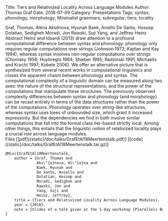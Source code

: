 Title: Tiers and Relativized Locality Across Language Modules
Author: Thomas Graf
Date: 2018-07-09
Category: Presentations
Tags: syntax; phonology; morphology; Minimalist grammars; subregular; tiers; locality

<div markdown class="authors">
Graf, Thomas, Alëna Aksënova, Hyunah Baek, Aniello De Santo, Hossep Dolatian, Sedigheh Moradi, Jon Rawski, Suji Yang, and Jeffrey Heinz
</div>

<div markdown class="abstract">
<span id="abstract-title">Abstract</span>
Heinz and Idsardi (2013) draw attention to a profound computational difference
between syntax and phonology: phonology only requires regular computations over strings (Johnson 1972; Kaplan and Kay 1994), whereas syntax involves non-regular computations over strings (Chomsky 1956; Huybregts 1984; Shieber 1985; Radzinski 1991; Michaelis and Kracht 1997; Kobele 2006).
We offer an alternative picture that is synthesized from several recent works
in computational linguistics and closes the apparent chasm between phonology and syntax.
The computational complexity of a linguistic domain can be measured along two axes: the nature of the structural representations, and the power of the computations that manipulate these structures.
The previously observed complexity differences between syntax and phonology
(and morphology) can be recast entirely in terms of the data structures rather than the power of the computations.
Phonology operates over string-like structures, whereas syntax uses trees of
unbounded size, which grant it increased expressivity.
But the dependencies we find in both involve similar computations that fall into the formal class tier-based strictly local.
Among other things, this entails that the linguistic notion of relativized locality plays a crucial role across language modules.
</div>

<div markdown class="files">
<span id="files-title">Files</span>
[[pdf]({static}/doc/talks/GrafEtAl18Meertenstalk.pdf)]
[[code]({static}/doc/talks/GrafEtAl18Meertenstalk.tar.gz)]
</div>

~~~latex
@Misc{GrafEtAl18Meertenstalk,
    author = {Graf, Thomas and
              Aks\"{e}nova, Al\"{e}na and
              Baek, Hyunah and
              De Santo, Aniello and
              Dolatian, Hossep and
              Moradi, Sedigheh and
              Rawski, Jon and
              Yang, Suji and
              Heinz, Jeffrey},
    title = {Tiers and Relativized Locality Across Language Modules},
    year = {2018},
    note = {Slides of a talk given at the 1-day workshop {P}arallels Between Phonology and Syntax, {J}uly 9, {M}eertens {I}nstituut, {A}msterdam, {N}etherlands}
}
~~~

